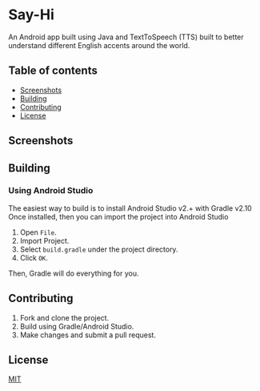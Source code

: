 # Say-Hi

 An Android app built using Java and TextToSpeech (TTS) built to better understand different English accents around the world.

## Table of contents

- [Screenshots](#screenshots)
- [Building](#building)
- [Contributing](#contributing)
- [License](#license)


## Screenshots


## Building

### Using Android Studio
The easiest way to build is to install Android Studio v2.+ with Gradle v2.10 Once installed, then you can import the project into Android Studio

1.    Open `File`.
2.    Import Project.
3.    Select `build.gradle` under the project directory.
4.    Click `OK`.

Then, Gradle will do everything for you.

## Contributing

1. Fork and clone the project.
2. Build using Gradle/Android Studio.
3. Make changes and submit a pull request.

## License
[MIT](../blob/master/LICENSE)
